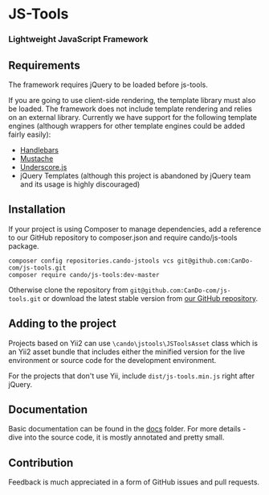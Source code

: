 JS-Tools
========

### Lightweight JavaScript Framework

Requirements
------------

The framework requires jQuery to be loaded before js-tools. 

If you are going to use client-side rendering, the template library must also be loaded. The framework does not include 
template rendering and relies on an external library. Currently we have support for the following template engines 
(although wrappers for other template engines could be added fairly easily):

- [Handlebars](http://handlebarsjs.com/)
- [Mustache](https://mustache.github.io/)
- [Underscore.js](http://underscorejs.org/#template)
- jQuery Templates (although this project is abandoned by jQuery team and its usage is highly discouraged)

Installation
------------

If your project is using Composer to manage dependencies, add a reference to our GitHub repository to composer.json and 
require cando/js-tools package.

```
composer config repositories.cando-jstools vcs git@github.com:CanDo-com/js-tools.git
composer require cando/js-tools:dev-master
```

Otherwise clone the repository from ```git@github.com:CanDo-com/js-tools.git``` or download the latest stable version from 
[our GitHub repository](https://github.com/CanDo-com/js-tools).

Adding to the project
--------------------

Projects based on Yii2 can use ```\cando\jstools\JSToolsAsset``` class which is an Yii2 asset bundle that includes 
either the minified version for the live environment or source code for the development environment. 

For the projects that don't use Yii, include ```dist/js-tools.min.js``` right after jQuery.

Documentation
-------------

Basic documentation can be found in the [docs](docs) folder. For more details - dive into the source code, it is mostly 
annotated and pretty small.

Contribution
------------

Feedback is much appreciated in a form of GitHub issues and pull requests.
